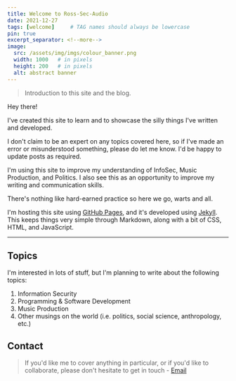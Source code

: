 ```yaml
---
title: Welcome to Ross-Sec-Audio
date: 2021-12-27
tags: [welcome]     # TAG names should always be lowercase
pin: true
excerpt_separator: <!--more-->
image:
  src: /assets/img/imgs/colour_banner.png
  width: 1000   # in pixels
  height: 200   # in pixels
  alt: abstract banner
---
```


> Introduction to this site and the blog.
<!--more-->

Hey there! 

I've created this site to learn and to showcase the silly things I've written and developed.

I don't claim to be an expert on any topics covered here, so if I've made an error or misunderstood something, please do let me know. I'd be happy to update posts as required.

I'm using this site to improve my understanding of InfoSec, Music Production, and Politics. I also see this as an opportunity to improve my writing and communication skills.

There's nothing like hard-earned practice so here we go, warts and all.

I'm hosting this site using [GitHub Pages](https://pages.github.com/ "GitHub Pages"), and it's developed using [Jekyll](https://jekyllrb.com/ "Jekyll"). This keeps things very simple through Markdown, along with a bit of CSS, HTML, and JavaScript.

___

## Topics
I'm interested in lots of stuff, but I'm planning to write about the following topics:

1. Information Security
2. Programming & Software Development
3. Music Production
4. Other musings on the world (i.e. politics, social science, anthropology, etc.)

## Contact
>If you'd like me to cover anything in particular, or if you'd like to collaborate, please don't hesitate to get in touch - [Email](mailto:ross.d.prendergast@gmail.com "Email me")